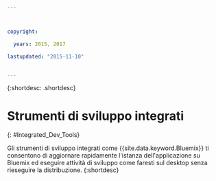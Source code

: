 ```yaml
---



copyright:

  years: 2015, 2017

lastupdated: "2015-11-10"


---
```


{:shortdesc: .shortdesc}

# Strumenti di sviluppo integrati
{: #Integrated_Dev_Tools}


Gli strumenti di sviluppo integrati come {{site.data.keyword.Bluemix}} ti consentono di aggiornare rapidamente l'istanza dell'applicazione su Bluemix ed eseguire attività di sviluppo come faresti sul desktop senza rieseguire la distribuzione.
{:shortdesc}
